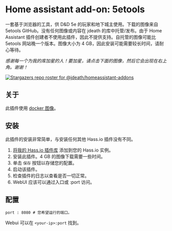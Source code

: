# Home assistant add-on: 5etools

一套基于浏览器的工具，供 D&D 5e 的玩家和地下城主使用。下载的图像来自 5etools GitHub。没有任何图像或内容在 jdeath 的库中托管/发布。由于 Home Assistant 插件创建者不使用此插件，因此不提供支持。自托管的图像可能比 5etools 网站晚一个版本。图像大小为 4 GB，因此安装可能需要较长时间，请耐心等待。

_感谢每一个为我的库加星的人！要加星，请点击下面的图像，然后它会出现在右上角。谢谢！_

[![Stargazers repo roster for @jdeath/homeassistant-addons](https://reporoster.com/stars/jdeath/homeassistant-addons)](https://github.com/jdeath/homeassistant-addons/stargazers)

## 关于

此插件使用 [docker 图像](https://github.com/5etools-mirror-2/5etools-mirror-2.github.io)。

## 安装

此插件的安装非常简单，与安装任何其他 Hass.io 插件没有不同。

1. [将我的 Hass.io 插件库][repository] 添加到您的 Hass.io 实例。
1. 安装此插件。4 GB 的图像下载需要一些时间。
1. 单击 `保存` 按钮以存储您的配置。
1. 启动该插件。
1. 检查插件的日志以查看是否一切正常。
1. WebUI 应该可以通过入口或 <your-ip>:port 访问。

## 配置

```
port : 8080 # 您希望运行的端口。
```

Webui 可以在 `<your-ip>:port` 找到。

[repository]: https://github.com/jdeath/homeassistant-addons